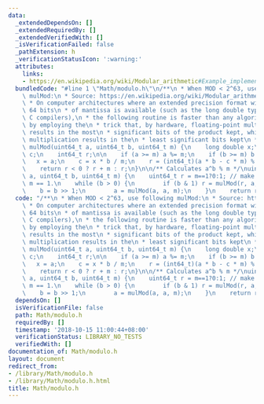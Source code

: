 ```yaml
---
data:
  _extendedDependsOn: []
  _extendedRequiredBy: []
  _extendedVerifiedWith: []
  _isVerificationFailed: false
  _pathExtension: h
  _verificationStatusIcon: ':warning:'
  attributes:
    links:
    - https://en.wikipedia.org/wiki/Modular_arithmetic#Example_implementations
  bundledCode: "#line 1 \"Math/modulo.h\"\n/**\n * When MOD < 2^63, use following\
    \ mulMod:\n * Source: https://en.wikipedia.org/wiki/Modular_arithmetic#Example_implementations\n\
    \ * On computer architectures where an extended precision format with at least\
    \ 64 bits\n * of mantissa is available (such as the long double type of most x86\
    \ C compilers),\n * the following routine is faster than any algorithmic solution,\
    \ by employing the\n * trick that, by hardware, floating-point multiplication\
    \ results in the most\n * significant bits of the product kept, while integer\
    \ multiplication results in the\n * least significant bits kept\n */\nuint64_t\
    \ mulMod(uint64_t a, uint64_t b, uint64_t m) {\n    long double x;\n    uint64_t\
    \ c;\n    int64_t r;\n\n    if (a >= m) a %= m;\n    if (b >= m) b %= m;\n\n \
    \   x = a;\n    c = x * b / m;\n    r = (int64_t)(a * b - c * m) % (int64_t)m;\n\
    \    return r < 0 ? r + m : r;\n}\n\n/** Calculates a^b % m */\nuint64_t powMod(uint64_t\
    \ a, uint64_t b, uint64_t m) {\n    uint64_t r = m==1?0:1; // make it works when\
    \ m == 1.\n    while (b > 0) {\n        if (b & 1) r = mulMod(r, a, m);\n    \
    \    b = b >> 1;\n        a = mulMod(a, a, m);\n    }\n    return r;\n}\n\n"
  code: "/**\n * When MOD < 2^63, use following mulMod:\n * Source: https://en.wikipedia.org/wiki/Modular_arithmetic#Example_implementations\n\
    \ * On computer architectures where an extended precision format with at least\
    \ 64 bits\n * of mantissa is available (such as the long double type of most x86\
    \ C compilers),\n * the following routine is faster than any algorithmic solution,\
    \ by employing the\n * trick that, by hardware, floating-point multiplication\
    \ results in the most\n * significant bits of the product kept, while integer\
    \ multiplication results in the\n * least significant bits kept\n */\nuint64_t\
    \ mulMod(uint64_t a, uint64_t b, uint64_t m) {\n    long double x;\n    uint64_t\
    \ c;\n    int64_t r;\n\n    if (a >= m) a %= m;\n    if (b >= m) b %= m;\n\n \
    \   x = a;\n    c = x * b / m;\n    r = (int64_t)(a * b - c * m) % (int64_t)m;\n\
    \    return r < 0 ? r + m : r;\n}\n\n/** Calculates a^b % m */\nuint64_t powMod(uint64_t\
    \ a, uint64_t b, uint64_t m) {\n    uint64_t r = m==1?0:1; // make it works when\
    \ m == 1.\n    while (b > 0) {\n        if (b & 1) r = mulMod(r, a, m);\n    \
    \    b = b >> 1;\n        a = mulMod(a, a, m);\n    }\n    return r;\n}\n\n"
  dependsOn: []
  isVerificationFile: false
  path: Math/modulo.h
  requiredBy: []
  timestamp: '2018-10-15 11:00:44+08:00'
  verificationStatus: LIBRARY_NO_TESTS
  verifiedWith: []
documentation_of: Math/modulo.h
layout: document
redirect_from:
- /library/Math/modulo.h
- /library/Math/modulo.h.html
title: Math/modulo.h
---
```

